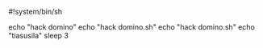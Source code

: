 #!system/bin/sh

echo "hack domino"
echo "hack domino.sh"
echo "hack domino.sh"
echo "tiasusila"
sleep 3
